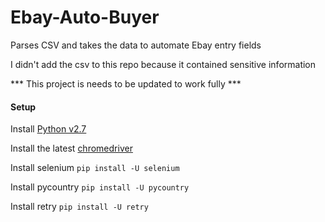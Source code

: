 # Ebay-Auto-Buyer
Parses CSV and takes the data to automate Ebay entry fields

I didn't add the csv to this repo because it contained sensitive information


*** This project is needs to be updated to work fully ***

#### Setup

Install [Python v2.7](https://www.python.org/downloads/)

Install the latest [chromedriver](https://sites.google.com/a/chromium.org/chromedriver/downloads)

Install selenium `pip install -U selenium`

Install pycountry `pip install -U pycountry`

Install retry `pip install -U retry`

